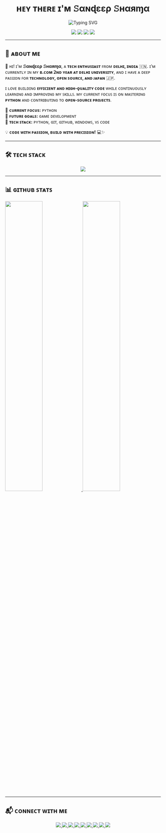 <h1 align="center">ʜᴇʏ ᴛʜᴇʀᴇ ɪ'ᴍ 𝚂αɴɖεερ 𝚂ʜαяɱα</h1>

<p align="center">
  <img src="https://readme-typing-svg.herokuapp.com?font=Fira+Code&size=24&duration=4000&pause=1000&color=DC143C&center=true&vCenter=true&width=600&lines=ᴘʏᴛʜᴏɴ+ᴇɴᴛʜᴜꜱɪᴀꜱᴛ+%7C+ᴛᴇᴄʜ+ᴇxᴘʟᴏʀᴇʀ;ᴘᴀꜱꜱɪᴏɴᴀᴛᴇ+ᴀʙᴏᴜᴛ+ᴊᴀᴘᴀɴ+🇯🇵+%7C+ᴏᴘᴇɴ+ꜱᴏᴜʀᴄᴇ+ʟᴏᴠᴇʀ;ʟɪꜰᴇʟᴏɴɢ+ʟᴇᴀʀɴᴇʀ+%7C+ᴘʀᴏʙʟᴇᴍ+ꜱᴏʟᴠᴇʀ" alt="Typing SVG" />
</p>

<p align="center">
  <img src="https://img.shields.io/badge/-Japan%20Lover-DC143C?style=for-the-badge&logo=canon&logoColor=white" />
  <img src="https://img.shields.io/badge/-Python%20Enthusiast-FFD43B?style=for-the-badge&logo=python&logoColor=black" />
  <img src="https://img.shields.io/badge/-Open%20Source%20Lover-222222?style=for-the-badge&logo=github&logoColor=white" />
  <img src="https://img.shields.io/badge/-VS%20Code%20User-007ACC?style=for-the-badge&logo=visualstudiocode&logoColor=white" />
</p>

---

## 🚀 ᴀʙᴏᴜᴛ ᴍᴇ

👋 ʜɪ! ɪ'ᴍ **𝚂αɴɖεερ 𝚂ʜαяɱα**, ᴀ **ᴛᴇᴄʜ ᴇɴᴛʜᴜꜱɪᴀꜱᴛ** ꜰʀᴏᴍ **ᴅᴇʟʜɪ, ɪɴᴅɪᴀ** 🇮🇳. ɪ'ᴍ ᴄᴜʀʀᴇɴᴛʟʏ ɪɴ ᴍʏ **ʙ.ᴄᴏᴍ 𝟤ɴᴅ ʏᴇᴀʀ ᴀᴛ ᴅᴇʟʜɪ ᴜɴɪᴠᴇʀꜱɪᴛʏ**, ᴀɴᴅ ɪ ʜᴀᴠᴇ ᴀ ᴅᴇᴇᴘ ᴘᴀꜱꜱɪᴏɴ ꜰᴏʀ **ᴛᴇᴄʜɴᴏʟᴏɢʏ, ᴏᴘᴇɴ ꜱᴏᴜʀᴄᴇ, ᴀɴᴅ ᴊᴀᴘᴀɴ** 🇯🇵.

ɪ ʟᴏᴠᴇ ʙᴜɪʟᴅɪɴɢ **ᴇꜰꜰɪᴄɪᴇɴᴛ ᴀɴᴅ ʜɪɢʜ-ǫᴜᴀʟɪᴛʏ ᴄᴏᴅᴇ** ᴡʜɪʟᴇ ᴄᴏɴᴛɪɴᴜᴏᴜꜱʟʏ ʟᴇᴀʀɴɪɴɢ ᴀɴᴅ ɪᴍᴘʀᴏᴠɪɴɢ ᴍʏ ꜱᴋɪʟʟꜱ. ᴍʏ ᴄᴜʀʀᴇɴᴛ ꜰᴏᴄᴜꜱ ɪꜱ ᴏɴ ᴍᴀꜱᴛᴇʀɪɴɢ **ᴘʏᴛʜᴏɴ** ᴀɴᴅ ᴄᴏɴᴛʀɪʙᴜᴛɪɴɢ ᴛᴏ **ᴏᴘᴇɴ-ꜱᴏᴜʀᴄᴇ ᴘʀᴏᴊᴇᴄᴛꜱ**.

🔹 **ᴄᴜʀʀᴇɴᴛ ꜰᴏᴄᴜꜱ:** ᴘʏᴛʜᴏɴ  
🔹 **ꜰᴜᴛᴜʀᴇ ɢᴏᴀʟꜱ:** ɢᴀᴍᴇ ᴅᴇᴠᴇʟᴏᴘᴍᴇɴᴛ  
🔹 **ᴛᴇᴄʜ ꜱᴛᴀᴄᴋ:** ᴘʏᴛʜᴏɴ, ɢɪᴛ, ɢɪᴛʜᴜʙ, ᴡɪɴᴅᴏᴡꜱ, ᴠꜱ ᴄᴏᴅᴇ

💡 **ᴄᴏᴅᴇ ᴡɪᴛʜ ᴘᴀꜱꜱɪᴏɴ, ʙᴜɪʟᴅ ᴡɪᴛʜ ᴘʀᴇᴄɪꜱɪᴏɴ!** 💻✨

---

## 🛠️ ᴛᴇᴄʜ ꜱᴛᴀᴄᴋ

<p align="center">
  <img src="https://skillicons.dev/icons?i=python,git,github,postgresql,vscode,windows,html,css,js,mongo,c#,cpp," />
</p>

---


## 📊 ɢɪᴛʜᴜʙ ꜱᴛᴀᴛꜱ

  <a href="https://github.com/itzsandeepsharma">
    <img width="49%" src="https://github-readme-stats.vercel.app/api?username=itzsandeepsharma&count_private=true&show_icons=true&theme=chartreuse-dark&custom_title=GitHub+Stats&include_all_commits=true&hide_border=true&bg_color=000000" />
  </a>
  <a href="https://github.com/itzsandeepsharma">
    <img width="49%" src="https://github-readme-stats.vercel.app/api/top-langs/?username=itzsandeepsharma&theme=chartreuse-dark&layout=compact&hide_border=true&bg_color=000000" />
  </a>
  
---

## 📬 ᴄᴏɴɴᴇᴄᴛ ᴡɪᴛʜ ᴍᴇ 

<p align="center">
  <a href="https://github.com/itzsandeepsharma">
    <img src="https://img.shields.io/badge/GitHub-181717?style=for-the-badge&logo=github&logoColor=white" />
  </a>
  <a href="https://www.linkedin.com/in/sandeep-sharma-0294242b6">
    <img src="https://img.shields.io/badge/LinkedIn-0A66C2?style=for-the-badge&logo=linkedin&logoColor=white" />
  </a>
  <a href="https://x.com/itz_sandeep_sh">
    <img src="https://img.shields.io/badge/X-1DA1F2?style=for-the-badge&logo=x&logoColor=white" />
  </a>
  <a href="https://www.instagram.com/itz_sandeep_shrma">
    <img src="https://img.shields.io/badge/Instagram-E4405F?style=for-the-badge&logo=instagram&logoColor=white" />
  </a>
  <a href="https://www.snapchat.com/add/itz_sandeepshrm">
    <img src="https://img.shields.io/badge/Snapchat-FFFC00?style=for-the-badge&logo=snapchat&logoColor=black" />
  </a>
  <a href="https://www.threads.net/@itz_sandeep_shrma">
    <img src="https://img.shields.io/badge/Threads-000000?style=for-the-badge&logo=threads&logoColor=white" />
  </a>
  <a href="https://www.pinterest.com/itz_sandeep_shrma">
    <img src="https://img.shields.io/badge/Pinterest-BD081C?style=for-the-badge&logo=pinterest&logoColor=white" />
  </a>
  <a href="https://linktr.ee/itz_sandeep_shrma">
    <img src="https://img.shields.io/badge/Linktree-39E09B?style=for-the-badge&logo=linktree&logoColor=white" />
  </a>
  <a href="mailto:sandeepshrmadev@gmail.com">
    <img src="https://img.shields.io/badge/Email-Me-red?style=for-the-badge&logo=gmail&logoColor=white" />
  </a>
</p>
